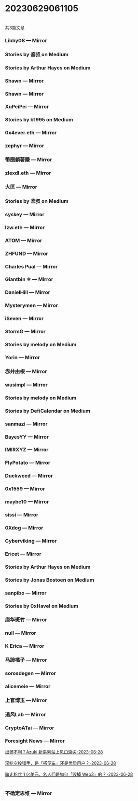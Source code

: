 <h1>20230629061105</h1><br/>共3篇文章




###  Libby08 — Mirror









###  Stories by 鉴叔 on Medium









###  Stories by Arthur Hayes on Medium







###  Shawn — Mirror















###  Shawn — Mirror







###  XuPeiPei — Mirror













###  Stories by b1995 on Medium











###  0x4ever.eth — Mirror











###  zephyr — Mirror









###  幣圈躺著賺 — Mirror











###  zlexdl.eth — Mirror









###  大匡 — Mirror







###  Stories by 鉴叔 on Medium















###  syskey — Mirror







###  lzw.eth — Mirror















###  ATOM — Mirror









###  ZHFUND — Mirror













###  Charles Pual — Mirror













###  Giantbin ⚛ — Mirror













###  DanielHill — Mirror

















###  Mysterymen — Mirror











###  iSeven — Mirror







###  StormG — Mirror















###  Stories by melody on Medium







###  Yorin — Mirror









###  赤井由根 — Mirror













###  wusimpl — Mirror









###  Stories by melody on Medium







###  Stories by DefiCalendar on Medium







###  sanmazi — Mirror

















###  BayesYY — Mirror













###  IMIRXYZ — Mirror













###  FlyPotato — Mirror







###  Duckweed — Mirror













###  0x1559 — Mirror



















###  maybe10 — Mirror













###  sissi — Mirror







###  0Xdog — Mirror

















###  Cyberviking — Mirror











###  Ericet — Mirror









###  Stories by Arthur Hayes on Medium









###  Stories by Jonas Bostoen on Medium









###  sanpibo — Mirror







###  Stories by 0xHavel on Medium











###  唐华斑竹 — Mirror







###  null — Mirror













###  K Erica — Mirror









###  马蹄橘子 — Mirror









###  sorosdegen — Mirror







###  alicemeie — Mirror













###  上官博玉 — Mirror

















###  追风Lab — Mirror









###  CryptoATai — Mirror









###  Foresight News — Mirror

<a target=_blank rel=nofollow href="https://mirror.xyz/foresightnews.eth/euXCUN1LGNtkXulz6wNBWyod1iotEMElHqyD-LwsTTU" >出师不利？Azuki 新系列站上风口浪尖-2023-06-28</a><br/><br/><a target=_blank rel=nofollow href="https://mirror.xyz/foresightnews.eth/oj0R0xFcqHFsE8Sa66VA_-rkrqO2b5FxvBEqU5PjSDs" >深挖空投猎手，是「搭便车」还是优质用户？-2023-06-28</a><br/><br/><a target=_blank rel=nofollow href="https://mirror.xyz/foresightnews.eth/m4xMzYa0yPLFzyAkLUkP0JLO7RKSNESwjQBmGtgM4PM" >骗走粉丝 1 亿美元，名人们是如何「毁掉 Web3」的？-2023-06-28</a><br/><br/>







###  不确定思维 — Mirror











